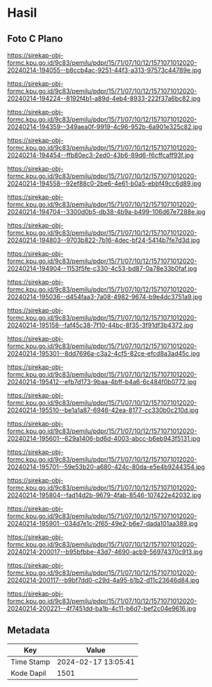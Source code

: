 # Hasil

## Foto C Plano

https://sirekap-obj-formc.kpu.go.id/9c83/pemilu/pdpr/15/71/07/10/12/1571071012020-20240214-194055--b8ccb4ac-9251-44f3-a313-97573c44789e.jpg

https://sirekap-obj-formc.kpu.go.id/9c83/pemilu/pdpr/15/71/07/10/12/1571071012020-20240214-194224--8192f4b1-a89d-4eb4-8933-222f37a6bc82.jpg

https://sirekap-obj-formc.kpu.go.id/9c83/pemilu/pdpr/15/71/07/10/12/1571071012020-20240214-194359--349aea0f-9919-4c96-952b-6a901e325c82.jpg

https://sirekap-obj-formc.kpu.go.id/9c83/pemilu/pdpr/15/71/07/10/12/1571071012020-20240214-194454--ffb80ec3-2ed0-43b6-89d6-f6cffcaff93f.jpg

https://sirekap-obj-formc.kpu.go.id/9c83/pemilu/pdpr/15/71/07/10/12/1571071012020-20240214-194558--92ef88c0-2be6-4e61-b0a5-ebbf49cc6d89.jpg

https://sirekap-obj-formc.kpu.go.id/9c83/pemilu/pdpr/15/71/07/10/12/1571071012020-20240214-194704--3300d0b5-db38-4b9a-b499-106d67e7288e.jpg

https://sirekap-obj-formc.kpu.go.id/9c83/pemilu/pdpr/15/71/07/10/12/1571071012020-20240214-194803--9703b822-7b16-4dec-bf24-5414b7fe7d3d.jpg

https://sirekap-obj-formc.kpu.go.id/9c83/pemilu/pdpr/15/71/07/10/12/1571071012020-20240214-194904--1153f5fe-c330-4c53-bd87-0a78e33b0faf.jpg

https://sirekap-obj-formc.kpu.go.id/9c83/pemilu/pdpr/15/71/07/10/12/1571071012020-20240214-195036--d454faa3-7a08-4982-9674-b9e4dc3751a9.jpg

https://sirekap-obj-formc.kpu.go.id/9c83/pemilu/pdpr/15/71/07/10/12/1571071012020-20240214-195158--faf45c38-7f10-44bc-8f35-3f91df3b4372.jpg

https://sirekap-obj-formc.kpu.go.id/9c83/pemilu/pdpr/15/71/07/10/12/1571071012020-20240214-195301--8dd7696a-c3a2-4cf5-82ce-efcd8a3ad45c.jpg

https://sirekap-obj-formc.kpu.go.id/9c83/pemilu/pdpr/15/71/07/10/12/1571071012020-20240214-195412--efb7d173-9baa-4bff-b4a6-6c484f0b0772.jpg

https://sirekap-obj-formc.kpu.go.id/9c83/pemilu/pdpr/15/71/07/10/12/1571071012020-20240214-195510--be1a1a87-6946-42ea-8177-cc330b0c210d.jpg

https://sirekap-obj-formc.kpu.go.id/9c83/pemilu/pdpr/15/71/07/10/12/1571071012020-20240214-195601--629a1406-bd6d-4003-abcc-b6eb943f5131.jpg

https://sirekap-obj-formc.kpu.go.id/9c83/pemilu/pdpr/15/71/07/10/12/1571071012020-20240214-195701--59e53b20-a680-424c-80da-e5e4b9244354.jpg

https://sirekap-obj-formc.kpu.go.id/9c83/pemilu/pdpr/15/71/07/10/12/1571071012020-20240214-195804--fad14d2b-9679-4fab-8546-107422e42032.jpg

https://sirekap-obj-formc.kpu.go.id/9c83/pemilu/pdpr/15/71/07/10/12/1571071012020-20240214-195901--034d7e1c-2f65-49e2-b6e7-dada101aa389.jpg

https://sirekap-obj-formc.kpu.go.id/9c83/pemilu/pdpr/15/71/07/10/12/1571071012020-20240214-200017--b95bfbbe-43d7-4690-acb9-56974370c913.jpg

https://sirekap-obj-formc.kpu.go.id/9c83/pemilu/pdpr/15/71/07/10/12/1571071012020-20240214-200117--b9bf7dd0-c29d-4a95-b1b2-d11c23646d84.jpg

https://sirekap-obj-formc.kpu.go.id/9c83/pemilu/pdpr/15/71/07/10/12/1571071012020-20240214-200221--4f7451dd-ba1b-4c11-b6d7-bef2c04e9616.jpg


## Metadata

| Key        | Value               |
| ---------- | ------------------- |
| Time Stamp | 2024-02-17 13:05:41 |
| Kode Dapil | 1501                |




